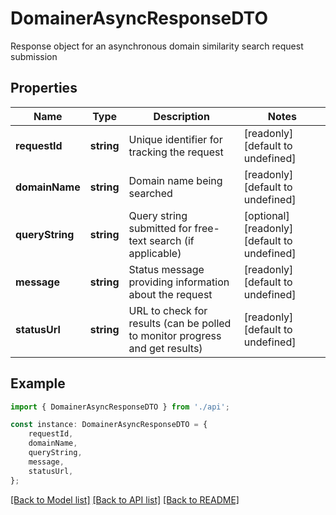 # DomainerAsyncResponseDTO

Response object for an asynchronous domain similarity search request submission

## Properties

Name | Type | Description | Notes
------------ | ------------- | ------------- | -------------
**requestId** | **string** | Unique identifier for tracking the request | [readonly] [default to undefined]
**domainName** | **string** | Domain name being searched | [readonly] [default to undefined]
**queryString** | **string** | Query string submitted for free-text search (if applicable) | [optional] [readonly] [default to undefined]
**message** | **string** | Status message providing information about the request | [readonly] [default to undefined]
**statusUrl** | **string** | URL to check for results (can be polled to monitor progress and get results) | [readonly] [default to undefined]

## Example

```typescript
import { DomainerAsyncResponseDTO } from './api';

const instance: DomainerAsyncResponseDTO = {
    requestId,
    domainName,
    queryString,
    message,
    statusUrl,
};
```

[[Back to Model list]](../README.md#documentation-for-models) [[Back to API list]](../README.md#documentation-for-api-endpoints) [[Back to README]](../README.md)

